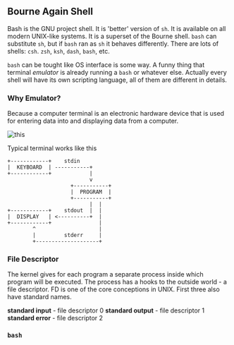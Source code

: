 ## Bourne Again Shell
Bash is the GNU project shell. It is 'better' version of `sh`. It is available on all modern UNIX-like systems. It is a superset of the Bourne shell. `bash` can substitute `sh`, but if `bash` ran as `sh` it behaves differently. There are lots of shells: `csh`. `zsh`, `ksh`, `dash`, `bash`, etc.

`bash` can be tought like OS interface is some way. A funny thing that terminal *emulator* is already running a `bash` or whatever else. Actually every shell will have its own scripting language, all of them are different in details.

### Why Emulator?

Because a computer terminal is an electronic hardware device that is used for entering data into and displaying data from a computer.

![this](https://en.wikipedia.org/wiki/File:DEC_VT100_terminal.jpg "terminal")

Typical terminal works like this

```
+------------+    stdin
|  KEYBOARD  | -----------+
+------------+            |
                          v
                    +-----------+
                    |  PROGRAM  |
                    +-----------+
                          |  |
+------------+    stdout  |  |
|  DISPLAY   | <----------+  |
+------------+               |
        ^                    |
        |         stderr     |
        +--------------------+
```

### File Descriptor
The kernel gives for each program a separate process inside which program will be executed. The process has a hooks to the outside world - a file descriptor. FD is one of the core conceptions in UNIX. First three also have standard names.

**standard input** - file descriptor 0
**standard output** - file descriptor 1
**standard error** - file descriptor 2

### `bash`

